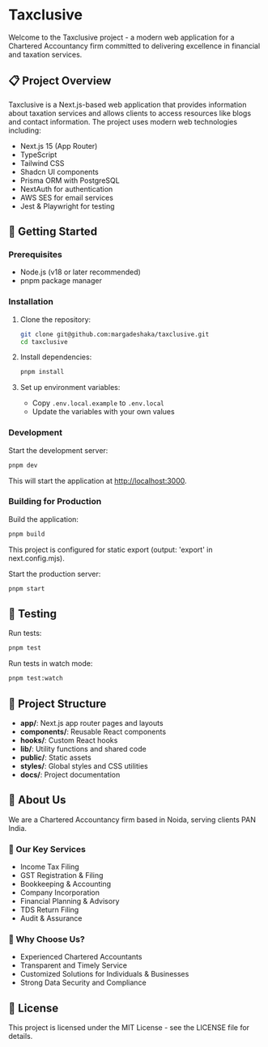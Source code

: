 # Taxclusive

Welcome to the Taxclusive project - a modern web application for a Chartered Accountancy firm committed to delivering excellence in financial and taxation services.

## 📋 Project Overview

Taxclusive is a Next.js-based web application that provides information about taxation services and allows clients to access resources like blogs and contact information. The project uses modern web technologies including:

- Next.js 15 (App Router)
- TypeScript
- Tailwind CSS
- Shadcn UI components
- Prisma ORM with PostgreSQL
- NextAuth for authentication
- AWS SES for email services
- Jest & Playwright for testing

## 🚀 Getting Started

### Prerequisites

- Node.js (v18 or later recommended)
- pnpm package manager

### Installation

1. Clone the repository:

   ```bash
   git clone git@github.com:margadeshaka/taxclusive.git
   cd taxclusive
   ```

2. Install dependencies:

   ```bash
   pnpm install
   ```

3. Set up environment variables:
   - Copy `.env.local.example` to `.env.local`
   - Update the variables with your own values

### Development

Start the development server:

```bash
pnpm dev
```

This will start the application at [http://localhost:3000](http://localhost:3000).

### Building for Production

Build the application:

```bash
pnpm build
```

This project is configured for static export (output: 'export' in next.config.mjs).

Start the production server:

```bash
pnpm start
```

## 🧪 Testing

Run tests:

```bash
pnpm test
```

Run tests in watch mode:

```bash
pnpm test:watch
```

## 📁 Project Structure

- **app/**: Next.js app router pages and layouts
- **components/**: Reusable React components
- **hooks/**: Custom React hooks
- **lib/**: Utility functions and shared code
- **public/**: Static assets
- **styles/**: Global styles and CSS utilities
- **docs/**: Project documentation

## 🏢 About Us

We are a Chartered Accountancy firm based in Noida, serving clients PAN India.

### 🌟 Our Key Services

- Income Tax Filing
- GST Registration & Filing
- Bookkeeping & Accounting
- Company Incorporation
- Financial Planning & Advisory
- TDS Return Filing
- Audit & Assurance

### 💼 Why Choose Us?

- Experienced Chartered Accountants
- Transparent and Timely Service
- Customized Solutions for Individuals & Businesses
- Strong Data Security and Compliance

## 📄 License

This project is licensed under the MIT License - see the LICENSE file for details.
